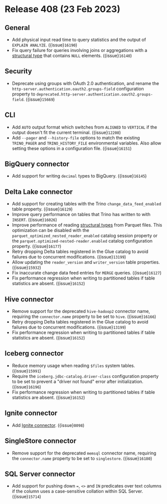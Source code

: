 # Release 408 (23 Feb 2023)

## General

* Add physical input read time to query statistics and the output of `EXPLAIN
  ANALYZE`. ({issue}`16190`)
* Fix query failure for queries involving joins or aggregations with a
  [structural type](structural-data-types) that contains `NULL` elements. ({issue}`16140`)

## Security

* Deprecate using groups with OAuth 2.0 authentication, and rename the
  `http-server.authentication.oauth2.groups-field` configuration property to
  `deprecated.http-server.authentication.oauth2.groups-field`. ({issue}`15669`)

## CLI

* Add `AUTO` output format which switches from `ALIGNED` to `VERTICAL` if
  the output doesn't fit the current terminal. ({issue}`12208`)
* Add `--pager` and `--history-file` options to match the existing `TRINO_PAGER`
  and `TRINO_HISTORY_FILE` environmental variables. Also allow setting these
  options in a configuration file. ({issue}`16151`)

## BigQuery connector

* Add support for writing `decimal` types to BigQuery. ({issue}`16145`)

## Delta Lake connector

* Add support for creating tables with the Trino `change_data_feed_enabled`
  table property. ({issue}`16129`)
* Improve query performance on tables that Trino has written to with `INSERT`. ({issue}`16026`)
* Improve performance of reading [structural types](structural-data-types) from
  Parquet files. This optimization can be disabled with the
  `parquet_optimized_nested_reader_enabled` catalog session property or the
  `parquet.optimized-nested-reader.enabled` catalog configuration property. ({issue}`16177`)
* Retry dropping Delta tables registered in the Glue catalog to avoid failures
  due to concurrent modifications. ({issue}`13199`)
* Allow updating the `reader_version` and `writer_version` table properties. ({issue}`15932`)
* Fix inaccurate change data feed entries for `MERGE` queries. ({issue}`16127`)
* Fix performance regression when writing to partitioned tables if table
  statistics are absent. ({issue}`16152`)

## Hive connector

* Remove support for the deprecated `hive-hadoop2` connector name, requiring the
  `connector.name` property to be set to `hive`. ({issue}`16166`)
* Retry dropping Delta tables registered in the Glue catalog to avoid failures
  due to concurrent modifications. ({issue}`13199`)
* Fix performance regression when writing to partitioned tables if table
  statistics are absent. ({issue}`16152`)

## Iceberg connector

* Reduce memory usage when reading `$files` system tables. ({issue}`15991`)
* Require the `iceberg.jdbc-catalog.driver-class` configuration property to be
  set to prevent a "driver not found" error after initialization. ({issue}`16196`)
* Fix performance regression when writing to partitioned tables if table
  statistics are absent. ({issue}`16152`)

## Ignite connector

* Add [Ignite connector](/connector/ignite). ({issue}`8098`)

## SingleStore connector

* Remove support for the deprecated `memsql` connector name, requiring the
  `connector.name` property to be set to `singlestore`. ({issue}`16180`)

## SQL Server connector

* Add support for pushing down `=`, `<>` and `IN` predicates over text columns
  if the column uses a case-sensitive collation within SQL Server. ({issue}`15714`)
